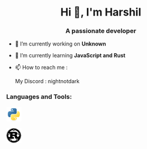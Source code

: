 <h1 align="center">Hi 👋, I'm Harshil</h1>
<h3 align="center">A passionate developer</h3>

- 🔭 I’m currently working on **Unknown**

- 🌱 I’m currently learning **JavaScript and Rust**

- 📫 How to reach me :
  
  My Discord : nightnotdark


<p align="left">
</p>

<h3 align="left">Languages and Tools:</h3>
<p align="left"> <a href="https://www.python.org" target="_blank" rel="noreferrer"> <img src="https://raw.githubusercontent.com/devicons/devicon/master/icons/python/python-original.svg" alt="python" width="40" height="40"/> </a> </p>
<p align="left"> <a href="https://www.rust-lang.org" target="_blank" rel="noreferrer"> <img src="https://raw.githubusercontent.com/devicons/devicon/master/icons/rust/rust-plain.svg" alt="rust" width="40" height="40"/> </a> </p>

